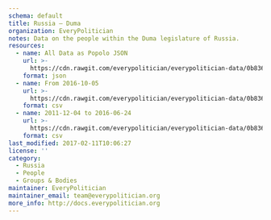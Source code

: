 ```yaml
---
schema: default
title: Russia — Duma
organization: EveryPolitician
notes: Data on the people within the Duma legislature of Russia.
resources:
  - name: All Data as Popolo JSON
    url: >-
      https://cdn.rawgit.com/everypolitician/everypolitician-data/0b836e9a267f156b8b8b4cd91e5352d18305ae85/data/Russia/Duma/ep-popolo-v1.0.json
    format: json
  - name: From 2016-10-05
    url: >-
      https://cdn.rawgit.com/everypolitician/everypolitician-data/0b836e9a267f156b8b8b4cd91e5352d18305ae85/data/Russia/Duma/term-7.csv
    format: csv
  - name: 2011-12-04 to 2016-06-24
    url: >-
      https://cdn.rawgit.com/everypolitician/everypolitician-data/0b836e9a267f156b8b8b4cd91e5352d18305ae85/data/Russia/Duma/term-6.csv
    format: csv
last_modified: 2017-02-11T10:06:27
license: ''
category:
  - Russia
  - People
  - Groups & Bodies
maintainer: EveryPolitician
maintainer_email: team@everypolitician.org
more_info: http://docs.everypolitician.org
---
```

